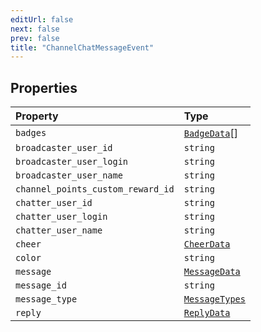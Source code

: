 ```yaml
---
editUrl: false
next: false
prev: false
title: "ChannelChatMessageEvent"
---
```


## Properties

| Property | Type |
| :------ | :------ |
| `badges` | [`BadgeData`](BadgeData.md)[] |
| `broadcaster_user_id` | `string` |
| `broadcaster_user_login` | `string` |
| `broadcaster_user_name` | `string` |
| `channel_points_custom_reward_id` | `string` |
| `chatter_user_id` | `string` |
| `chatter_user_login` | `string` |
| `chatter_user_name` | `string` |
| `cheer` | [`CheerData`](CheerData.md) |
| `color` | `string` |
| `message` | [`MessageData`](MessageData.md) |
| `message_id` | `string` |
| `message_type` | [`MessageTypes`](../type-aliases/MessageTypes.md) |
| `reply` | [`ReplyData`](ReplyData.md) |
